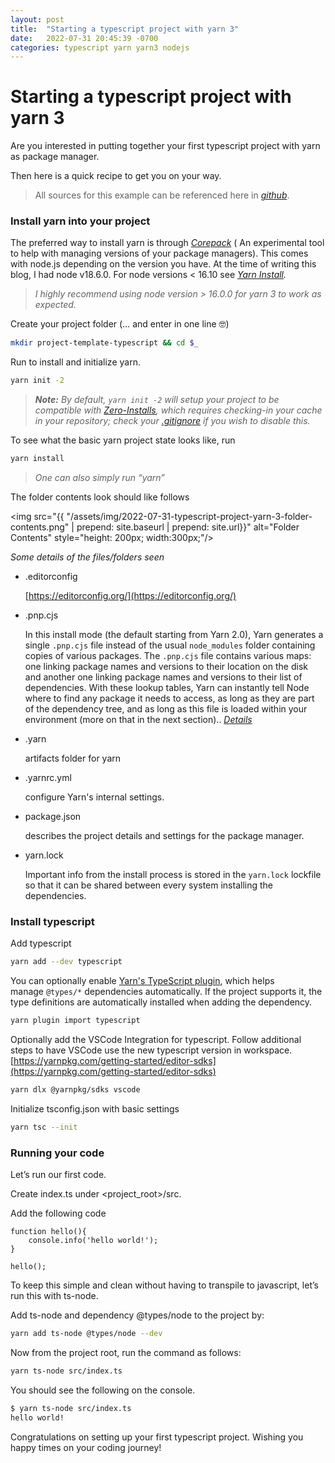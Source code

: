 ```yaml
---
layout: post
title:  "Starting a typescript project with yarn 3"
date:   2022-07-31 20:45:39 -0700
categories: typescript yarn yarn3 nodejs
---
```

# Starting a typescript project with yarn 3


Are you interested in putting together your first typescript project with yarn as package manager.

Then here is a quick recipe to get you on your way.
>All sources for this example can be referenced here in *[github](https://github.com/rabiddroid/example-typescript-template)*.
>

### Install yarn into your project

The preferred way to install yarn is through *[Corepack](https://github.com/nodejs/corepack)* ( An experimental tool to help with managing versions of your package managers). This comes with node.js depending on the version you have. At the time of writing this blog, I had node v18.6.0. For node versions < 16.10 see *[Yarn Install](https://yarnpkg.com/getting-started/install).*

> *I highly recommend using node version > 16.0.0 for yarn 3 to work as expected.*
>

Create your project folder (… and enter in one line 🤓)

```bash
mkdir project-template-typescript && cd $_
```

Run to install and initialize yarn.

```bash
yarn init -2
```

> ***Note:** By default, `yarn init -2` will setup your project to be compatible with [Zero-Installs](https://yarnpkg.com/features/zero-installs), which requires checking-in your cache in your repository; check your [.gitignore](https://yarnpkg.com/getting-started/qa#which-files-should-be-gitignored) if you wish to disable this.*
>

To see what the basic yarn project state looks like, run

```bash
yarn install
```

> *One can also simply run “yarn”*
>

The folder contents look should like follows

<img src="{{ "/assets/img/2022-07-31-typescript-project-yarn-3-folder-contents.png" | prepend: site.baseurl | prepend: site.url}}" alt="Folder Contents" style="height: 200px; width:300px;"/>

*Some details of the files/folders seen*

- .editorconfig

    [https://editorconfig.org/](https://editorconfig.org/)

- .pnp.cjs

    In this install mode (the default starting from Yarn 2.0), Yarn generates a single `.pnp.cjs` file instead of the usual `node_modules` folder containing copies of various packages. The `.pnp.cjs` file contains various maps: one linking package names and versions to their location on the disk and another one linking package names and versions to their list of dependencies. With these lookup tables, Yarn can instantly tell Node where to find any package it needs to access, as long as they are part of the dependency tree, and as long as this file is loaded within your environment (more on that in the next section).. [*Details*](https://yarnpkg.com/features/pnp/#fixing-node_modules)

- .yarn

    artifacts folder for yarn

- .yarnrc.yml

    configure Yarn's internal settings.

- package.json

    describes the project details and settings for the package manager.

- yarn.lock

    Important info from the install process is stored in the `yarn.lock` lockfile so that it can be shared between every system installing the dependencies.


### Install typescript

Add typescript

```bash
yarn add --dev typescript
```

You can optionally enable [Yarn's TypeScript plugin](https://github.com/yarnpkg/berry/tree/master/packages/plugin-typescript), which helps manage `@types/*` dependencies automatically. If the project supports it, the type definitions are automatically installed when adding the dependency.

```bash
yarn plugin import typescript
```

Optionally add the VSCode Integration for typescript. Follow additional steps to have VSCode use the new  typescript version in workspace. [https://yarnpkg.com/getting-started/editor-sdks](https://yarnpkg.com/getting-started/editor-sdks)

```bash
yarn dlx @yarnpkg/sdks vscode
```

Initialize tsconfig.json with basic settings

```bash
yarn tsc --init
```

### Running your code

Let’s run our first code.

Create index.ts under <project_root>/src.

Add the following code

```tsx
function hello(){
    console.info('hello world!');
}

hello();
```

To keep this simple and clean without having to transpile to javascript, let’s run this with ts-node.

Add ts-node and dependency @types/node to the project by:

```bash
yarn add ts-node @types/node --dev
```

Now from the project root, run the command as follows:

```bash
yarn ts-node src/index.ts
```

You should see the following on the console.

```bash
$ yarn ts-node src/index.ts
hello world!
```

Congratulations on setting up your first typescript project. Wishing you happy times on your coding journey!
